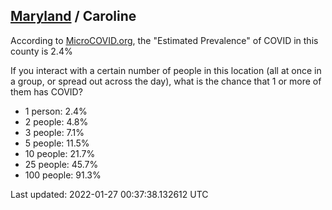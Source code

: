 
## [Maryland](/united-states/maryland) / Caroline

According to [MicroCOVID.org](http://microcovid.org),
the "Estimated Prevalence" of COVID in this county is 2.4%

If you interact with a certain number of people in this location
(all at once in a group, or spread out across the day), what is the chance that
1 or more of them has COVID?

- 1 person: 2.4%
- 2 people: 4.8%
- 3 people: 7.1%
- 5 people: 11.5%
- 10 people: 21.7%
- 25 people: 45.7%
- 100 people: 91.3%

Last updated: 2022-01-27 00:37:38.132612 UTC
